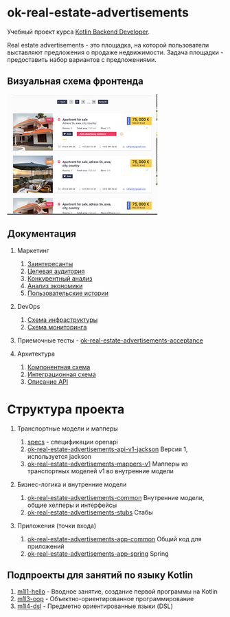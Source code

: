 # ok-real-estate-advertisements

Учебный проект курса
[Kotlin Backend Developer](https://otus.ru/lessons/kotlin/?int_source=courses_catalog&int_term=programming).


Real estate advertisements - это площадка, на которой пользователи выставляют предложения о продаже недвижимости.
Задача площадки - предоставить набор вариантов с предложениями.

## Визуальная схема фронтенда

![Макет фронта](imgs/design-layout.png)

## Документация

1. Маркетинг
    1. [Заинтересанты](./docs/01-marketing/02-stakeholders.md)
    2. [Целевая аудитория](./docs/01-marketing/01-target-audience.md)
    3. [Конкурентный анализ](./docs/01-marketing/03-concurrency.md)
    4. [Анализ экономики](./docs/01-marketing/04-economy.md)
    5. [Пользовательские истории](./docs/01-marketing/05-user-stories.md)

2. DevOps
   1. [Схема инфраструктуры](./docs/02-devops/01-infrastruture.md)
   2. [Схема мониторинга](./docs/02-devops/02-monitoring.md)

3. Приемочные тесты - [ok-real-estate-advertisements-acceptance](ok-real-estate-advertisements-acceptance)

4. Архитектура
   1. [Компонентная схема](./docs/04-architecture/01-arch.md)
   2. [Интеграционная схема](./docs/04-architecture/02-integration.md)
   3. [Описание API](./docs/04-architecture/03-api.md)


# Структура проекта

1. Транспортные модели и мапперы
   1. [specs](specs) - спецификации openapi
   2. [ok-real-estate-advertisements-api-v1-jackson](ok-real-estate-advertisements-api-v1-jackson) Версия 1, используется jackson
   3. [ok-real-estate-advertisements-mappers-v1](ok-real-estate-advertisements-mappers-v1) Мапперы из транспортных моделей v1 во внутренние модели

2. Бизнес-логика и внутренние модели 
   1. [ok-real-estate-advertisements-common](ok-real-estate-advertisements-common) Внутренние модели, общие хелперы и интерфейсы
   2. [ok-real-estate-advertisements-stubs](ok-marketplace-stubs) Стабы

3. Приложения (точки входа)
   1. [ok-real-estate-advertisements-app-common](ok-marketplace-app-common) Общий код для приложений
   2. [ok-real-estate-advertisements-app-spring](ok-marketplace-app-spring) Spring


## Подпроекты для занятий по языку Kotlin

1. [m1l1-hello](m1l1-hello) - Вводное занятие, создание первой программы на Kotlin
2. [m1l3-oop](m1l3-oop) - Объектно-ориентированное программирование
3. [m1l4-dsl](m1l4-dsl) - Предметно ориентированные языки (DSL)